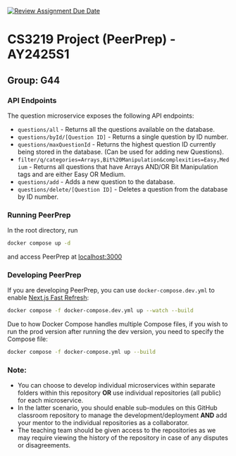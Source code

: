 [![Review Assignment Due Date](https://classroom.github.com/assets/deadline-readme-button-22041afd0340ce965d47ae6ef1cefeee28c7c493a6346c4f15d667ab976d596c.svg)](https://classroom.github.com/a/bzPrOe11)
# CS3219 Project (PeerPrep) - AY2425S1
## Group: G44


### API Endpoints
The question microservice exposes the following API endpoints:
- ```questions/all``` - Returns all the questions available on the database.
- ```questions/byId/[Question ID]``` - Returns a single question by ID number.
- ```questions/maxQuestionId``` - Returns the highest question ID currently being stored in the database. (Can be used for adding new Questions).
- ```filter/q/categories=Arrays,Bit%20Manipulation&complexities=Easy,Medium``` - Returns all questions that have Arrays AND/OR Bit Manipulation tags and are either Easy OR Medium.
- ```questions/add``` - Adds a new question to the database.
- ```questions/delete/[Question ID]``` - Deletes a question from the database by ID number.

### Running PeerPrep
In the root directory, run
```sh
docker compose up -d
```
and access PeerPrep at [localhost:3000](localhost:3000)

### Developing PeerPrep
If you are developing PeerPrep, you can use `docker-compose.dev.yml` to enable [Next.js Fast Refresh](https://nextjs.org/docs/architecture/fast-refresh):
```sh
docker compose -f docker-compose.dev.yml up --watch --build
```
Due to how Docker Compose handles multiple Compose files, if you wish to run the prod version after running the dev version, you need to specify the Compose file:
```sh
docker compose -f docker-compose.yml up --build
```

### Note: 
- You can choose to develop individual microservices within separate folders within this repository **OR** use individual repositories (all public) for each microservice. 
- In the latter scenario, you should enable sub-modules on this GitHub classroom repository to manage the development/deployment **AND** add your mentor to the individual repositories as a collaborator. 
- The teaching team should be given access to the repositories as we may require viewing the history of the repository in case of any disputes or disagreements. 

